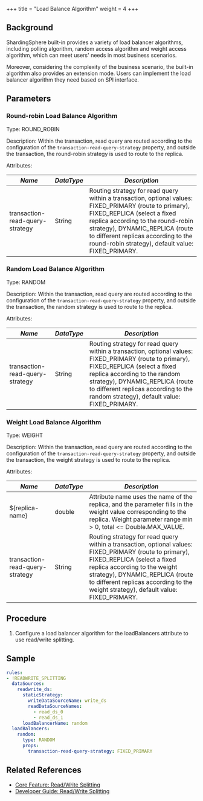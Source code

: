 +++
title = "Load Balance Algorithm"
weight = 4
+++

## Background

ShardingSphere built-in provides a variety of load balancer algorithms, including polling algorithm, random access algorithm and weight access algorithm, which can meet users' needs in most business scenarios.

Moreover, considering the complexity of the business scenario, the built-in algorithm also provides an extension mode. Users can implement the load balancer algorithm they need based on SPI interface.

## Parameters

### Round-robin Load Balance Algorithm

Type: ROUND_ROBIN

Description: Within the transaction, read query are routed according to the configuration of the `transaction-read-query-strategy` property, and outside the transaction, the round-robin strategy is used to route to the replica.

Attributes:

| *Name*         | *DataType* | *Description*                                                                                                                                                                                                                                                                                     |
| -------------- |------------|---------------------------------------------------------------------------------------------------------------------------------------------------------------------------------------------------------------------------------------------------------------------------------------------------|
| transaction-read-query-strategy | String | Routing strategy for read query within a transaction, optional values: FIXED_PRIMARY (route to primary), FIXED_REPLICA (select a fixed replica according to the round-robin strategy), DYNAMIC_REPLICA (route to different replicas according to the round-robin strategy), default value: FIXED_PRIMARY. |

### Random Load Balance Algorithm

Type: RANDOM

Description: Within the transaction, read query are routed according to the configuration of the `transaction-read-query-strategy` property, and outside the transaction, the random strategy is used to route to the replica.

Attributes:

| *Name*         | *DataType* | *Description*                                                                                                                                                                                                                                                                                     |
| -------------- |------------|---------------------------------------------------------------------------------------------------------------------------------------------------------------------------------------------------------------------------------------------------------------------------------------------------|
| transaction-read-query-strategy | String | Routing strategy for read query within a transaction, optional values: FIXED_PRIMARY (route to primary), FIXED_REPLICA (select a fixed replica according to the random strategy), DYNAMIC_REPLICA (route to different replicas according to the random strategy), default value: FIXED_PRIMARY. |

### Weight Load Balance Algorithm

Type: WEIGHT

Description: Within the transaction, read query are routed according to the configuration of the `transaction-read-query-strategy` property, and outside the transaction, the weight strategy is used to route to the replica.

Attributes: 

| *Name*         | *DataType* | *Description*                                                                                                                                                                                                                                                                                     |
| -------------- |------------|---------------------------------------------------------------------------------------------------------------------------------------------------------------------------------------------------------------------------------------------------------------------------------------------------|
| ${replica-name} | double     | Attribute name uses the name of the replica, and the parameter fills in the weight value corresponding to the replica. Weight parameter range min > 0, total <= Double.MAX_VALUE.                                                                                                                 |
| transaction-read-query-strategy | String | Routing strategy for read query within a transaction, optional values: FIXED_PRIMARY (route to primary), FIXED_REPLICA (select a fixed replica according to the weight strategy), DYNAMIC_REPLICA (route to different replicas according to the weight strategy), default value: FIXED_PRIMARY. |

## Procedure

1. Configure a load balancer algorithm for the loadBalancers attribute to use read/write splitting.

## Sample

```yaml
rules:
- !READWRITE_SPLITTING
  dataSources:
    readwrite_ds:
      staticStrategy:
        writeDataSourceName: write_ds
        readDataSourceNames:
          - read_ds_0
          - read_ds_1
      loadBalancerName: random
  loadBalancers:
    random:
      type: RANDOM
      props:
        transaction-read-query-strategy: FIXED_PRIMARY
```

## Related References

- [Core Feature: Read/Write Splitting](/en/features/readwrite-splitting/)
- [Developer Guide: Read/Write Splitting](/en/dev-manual/readwrite-splitting/)
